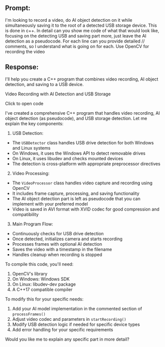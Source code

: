 ## Prompt:
I'm looking to record a video, do AI object detection on it while simultaneously saving it to the root of a detected USB storage device. This is done in c++. In detail can you show me code of what that would look like, focusing on the detecting USB and saving part more, just leave the AI detection as a pseudocode. For each line can you provide detailed // comments, so I understand what is going on for each. Use OpenCV for recording the video

## Response:
I'll help you create a C++ program that combines video recording, AI object detection, and saving to a USB device.

Video Recording with AI Detection and USB Storage

Click to open code

I've created a comprehensive C++ program that handles video recording, AI object detection (as pseudocode), and USB storage detection. Let me explain the key components:

1.  USB Detection:

*   The `USBDetector` class handles USB drive detection for both Windows and Linux systems
*   On Windows, it uses the Windows API to detect removable drives
*   On Linux, it uses libudev and checks mounted devices
*   The detection is cross-platform with appropriate preprocessor directives

2.  Video Processing:

*   The `VideoProcessor` class handles video capture and recording using OpenCV
*   It includes frame capture, processing, and saving functionality
*   The AI object detection part is left as pseudocode that you can implement with your preferred model
*   Video is saved in AVI format with XVID codec for good compression and compatibility

3.  Main Program Flow:

*   Continuously checks for USB drive detection
*   Once detected, initializes camera and starts recording
*   Processes frames with optional AI detection
*   Saves the video with a timestamp in the filename
*   Handles cleanup when recording is stopped

To compile this code, you'll need:

1.  OpenCV's library
2.  On Windows: Windows SDK
3.  On Linux: libudev-dev package
4.  A C++17 compatible compiler

To modify this for your specific needs:

1.  Add your AI model implementation in the commented section of `processFrames()`
2.  Adjust video codec and parameters in `startRecording()`
3.  Modify USB detection logic if needed for specific device types
4.  Add error handling for your specific requirements

Would you like me to explain any specific part in more detail?

